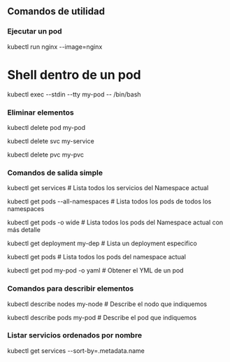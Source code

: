 ## Comandos de utilidad

### Ejecutar un pod

kubectl run nginx --image=nginx 

# Shell dentro de un pod

kubectl exec --stdin --tty my-pod -- /bin/bash


### Eliminar elementos

kubectl delete pod my-pod

kubectl delete svc my-service

kubectl delete pvc my-pvc

### Comandos de salida simple

kubectl get services                          # Lista todos los servicios del Namespace actual

kubectl get pods --all-namespaces             # Lista todos los pods de todos los namespaces

kubectl get pods -o wide                      # Lista todos los pods del Namespace actual con más detalle

kubectl get deployment my-dep                 # Lista un deployment especifico

kubectl get pods                              # Lista todos los pods del namespace actual

kubectl get pod my-pod -o yaml                # Obtener el YML de un pod

### Comandos para describir elementos 

kubectl describe nodes my-node                # Describe el nodo que indiquemos

kubectl describe pods my-pod                  # Describe el pod que indiquemos

### Listar servicios ordenados por nombre

kubectl get services --sort-by=.metadata.name
